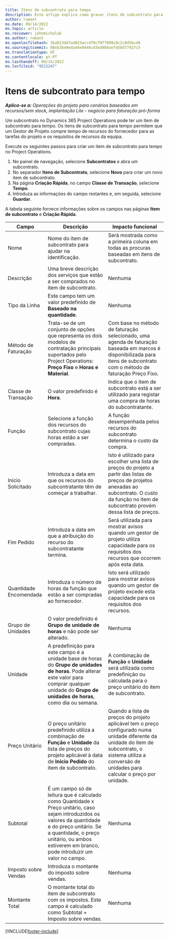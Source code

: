 ```yaml
---
title: Itens de subcontrato para tempo
description: Este artigo explica como gravar itens de subcontrato para tempo e gravar a compra de tempo por parte dos fornecedores.
author: rumant
ms.date: 09/14/2022
ms.topic: article
ms.reviewer: johnmichalak
ms.author: rumant
ms.openlocfilehash: 3ba013dd7ad023acc4f0cf077099c8c2c8d5bcd8
ms.sourcegitcommit: 08eb3be9eda44e9446c43ed9b6aefd58d77927c5
ms.translationtype: HT
ms.contentlocale: pt-PT
ms.lasthandoff: 09/15/2022
ms.locfileid: "9522247"
---
```

# <a name="subcontract-lines-for-time"></a>Itens de subcontrato para tempo

_**Aplica-se a:** Operações do projeto para cenários baseados em recursos/sem stock, implantação Lite - negócio para faturação pró-forma_

Um subcontrato no Dynamics 365 Project Operations pode ter um item de subcontrato para tempo. Os itens de subcontrato para tempo permitem que um Gestor de Projeto compre tempo de recursos do fornecedor para as tarefas do projeto e os requisitos de recursos da equipa.

Execute os seguintes passos para criar um item de subcontrato para tempo no Project Operations.

1. No painel de navegação, selecione **Subcontratos** e abra um subcontrato.
2. No separador **Itens de Subcontrato**, selecione **Novo** para criar um novo item de subcontrato.
3. Na página **Criação Rápida**, no campo **Classe de Transação**, selecione **Tempo**.
4. Introduza as informações do campo restantes e, em seguida, selecione **Guardar**.

  A tabela seguinte fornece informações sobre os campos nas páginas **Item de subcontrato** e **Criação Rápida**.

| **Campo** | **Descrição** | **Impacto funcional** |
| --- | --- | --- |
| Nome | Nome do item de subcontrato para ajudar na identificação. | Será mostrada como a primeira coluna em todas as procuras baseadas em itens de subcontrato. |
| Descrição | Uma breve descrição dos serviços que estão a ser comprados no item de subcontrato. |Nenhuma |
| Tipo da Linha |   Este campo tem um valor predefinido de **Baseado na quantidade**.| Nenhuma |
| Método de Faturação | Trata-se de um conjunto de opções que representa os dois modelos de contratação principais suportados pelo Project Operations: **Preço Fixo** e **Horas e Material**. | Com base no método de faturação selecionado, uma agenda de faturação baseada em marcos é disponibilizada para itens de subcontrato com o método de faturação Preço Fixo. |
| Classe de Transação | O valor predefinido é **Hora**. | Indica que o item de subcontrato está a ser utilizado para registar uma compra de horas do subcontratante. |
| Função | Selecione a função dos recursos do subcontrato cujas horas estão a ser compradas. | A função desempenhada pelos recursos do subcontrato determina o custo da compra. |
| Início Solicitado | Introduza a data em que os recursos do subcontratante têm de começar a trabalhar. | Isto é utilizado para escolher uma lista de preços do projeto a partir das listas de preços de projetos anexadas ao subcontrato. O custo da função no item de subcontrato provém dessa lista de preços. |
| Fim Pedido | Introduza a data em que a atribuição do recurso do subcontratante termina. | Será utilizada para mostrar avisos quando um gestor de projeto utiliza capacidade para os requisitos dos recursos que ocorrem após esta data. |
| Quantidade Encomendada | Introduza o número de horas da função que estão a ser compradas ao fornecedor. | Isto será utilizado para mostrar avisos quando um gestor de projeto excede esta capacidade para os requisitos dos recursos. |
| Grupo de Unidades | O valor predefinido é **Grupo de unidade de horas** e não pode ser alterado. | Nenhuma|
| Unidade | A predefinição para este campo é a unidade base de horas do **Grupo de unidades de horas**. Pode alterar este valor para comprar qualquer unidade do **Grupo de unidades de horas**, como dia ou semana. | A combinação de **Função** e **Unidade** será utilizada como predefinição ou calculada para o preço unitário do item de subcontrato. |
| Preço Unitário | O preço unitário predefinido utiliza a combinação de **Função** e **Unidade** da lista de preços do projeto aplicável à data de **Início Pedido** do item de subcontrato. | Quando a lista de preços do projeto aplicável tem o preço configurado numa unidade diferente da unidade do item de subcontrato, o sistema utiliza a conversão de unidades para calcular o preço por unidade. |
| Subtotal |    É um campo só de leitura que é calculado como Quantidade x Preço unitário, caso sejam introduzidos os valores da quantidade e do preço unitário. Se a quantidade, o preço unitário, ou ambos estiverem em branco, pode introduzir um valor no campo. | Nenhuma|
| Imposto sobre Vendas |   Introduza o montante do imposto sobre vendas. |Nenhuma |
| Montante Total | O montante total do item de subcontrato com os impostos. Este campo é calculado como Subtotal + Imposto sobre vendas.|Nenhuma |

[!INCLUDE[footer-include](../../includes/footer-banner.md)]
